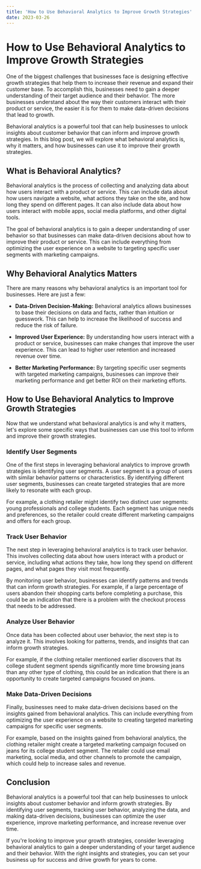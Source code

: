 ```yaml
---
title: 'How to Use Behavioral Analytics to Improve Growth Strategies'
date: 2023-03-26
---
```


# How to Use Behavioral Analytics to Improve Growth Strategies

One of the biggest challenges that businesses face is designing effective growth strategies that help them to increase their revenue and expand their customer base. To accomplish this, businesses need to gain a deeper understanding of their target audience and their behavior. The more businesses understand about the way their customers interact with their product or service, the easier it is for them to make data-driven decisions that lead to growth.

Behavioral analytics is a powerful tool that can help businesses to unlock insights about customer behavior that can inform and improve growth strategies. In this blog post, we will explore what behavioral analytics is, why it matters, and how businesses can use it to improve their growth strategies.

## What is Behavioral Analytics?

Behavioral analytics is the process of collecting and analyzing data about how users interact with a product or service. This can include data about how users navigate a website, what actions they take on the site, and how long they spend on different pages. It can also include data about how users interact with mobile apps, social media platforms, and other digital tools.

The goal of behavioral analytics is to gain a deeper understanding of user behavior so that businesses can make data-driven decisions about how to improve their product or service. This can include everything from optimizing the user experience on a website to targeting specific user segments with marketing campaigns.

## Why Behavioral Analytics Matters

There are many reasons why behavioral analytics is an important tool for businesses. Here are just a few:

- **Data-Driven Decision-Making:** Behavioral analytics allows businesses to base their decisions on data and facts, rather than intuition or guesswork. This can help to increase the likelihood of success and reduce the risk of failure.

- **Improved User Experience:** By understanding how users interact with a product or service, businesses can make changes that improve the user experience. This can lead to higher user retention and increased revenue over time.

- **Better Marketing Performance:** By targeting specific user segments with targeted marketing campaigns, businesses can improve their marketing performance and get better ROI on their marketing efforts.

## How to Use Behavioral Analytics to Improve Growth Strategies

Now that we understand what behavioral analytics is and why it matters, let's explore some specific ways that businesses can use this tool to inform and improve their growth strategies.

### Identify User Segments

One of the first steps in leveraging behavioral analytics to improve growth strategies is identifying user segments. A user segment is a group of users with similar behavior patterns or characteristics. By identifying different user segments, businesses can create targeted strategies that are more likely to resonate with each group.

For example, a clothing retailer might identify two distinct user segments: young professionals and college students. Each segment has unique needs and preferences, so the retailer could create different marketing campaigns and offers for each group.

### Track User Behavior

The next step in leveraging behavioral analytics is to track user behavior. This involves collecting data about how users interact with a product or service, including what actions they take, how long they spend on different pages, and what pages they visit most frequently.

By monitoring user behavior, businesses can identify patterns and trends that can inform growth strategies. For example, if a large percentage of users abandon their shopping carts before completing a purchase, this could be an indication that there is a problem with the checkout process that needs to be addressed.

### Analyze User Behavior

Once data has been collected about user behavior, the next step is to analyze it. This involves looking for patterns, trends, and insights that can inform growth strategies.

For example, if the clothing retailer mentioned earlier discovers that its college student segment spends significantly more time browsing jeans than any other type of clothing, this could be an indication that there is an opportunity to create targeted campaigns focused on jeans.

### Make Data-Driven Decisions

Finally, businesses need to make data-driven decisions based on the insights gained from behavioral analytics. This can include everything from optimizing the user experience on a website to creating targeted marketing campaigns for specific user segments.

For example, based on the insights gained from behavioral analytics, the clothing retailer might create a targeted marketing campaign focused on jeans for its college student segment. The retailer could use email marketing, social media, and other channels to promote the campaign, which could help to increase sales and revenue.

## Conclusion

Behavioral analytics is a powerful tool that can help businesses to unlock insights about customer behavior and inform growth strategies. By identifying user segments, tracking user behavior, analyzing the data, and making data-driven decisions, businesses can optimize the user experience, improve marketing performance, and increase revenue over time.

If you're looking to improve your growth strategies, consider leveraging behavioral analytics to gain a deeper understanding of your target audience and their behavior. With the right insights and strategies, you can set your business up for success and drive growth for years to come.
